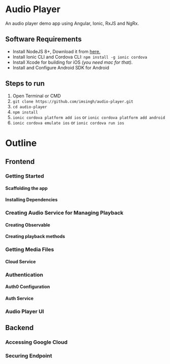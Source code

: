 # Audio Player

An audio player demo app using Angular, Ionic, RxJS and NgRx.

## Software Requirements

* Install NodeJS 8+, Download it from [here.](https://nodejs.org/en/)
* Install Ionic CLI and Cordova CLI:
  `npm install -g ionic cordova`
* Install Xcode for building for iOS _(you need mac for that)._
* Install and Configure Android SDK for Android

## Steps to run

1.  Open Terminal or CMD
2.  `git clone https://github.com/imsingh/audio-player.git`
3.  `cd audio-player`
4.  `npm install`
5.  `ionic cordova platform add ios` or `ionic cordova platform add android`
6.  `ionic cordova emulate ios` or `ionic cordova run ios`

# Outline

## Frontend

### Getting Started

#### Scaffolding the app

#### Installing Dependencies

### Creating Audio Service for Managing Playback

#### Creating Observable

#### Creating playback methods

### Getting Media Files

#### Cloud Service

### Authentication

#### Auth0 Configuration

#### Auth Service

### Audio Player UI

## Backend

### Accessing Google Cloud

### Securing Endpoint
